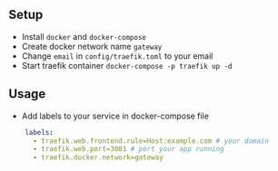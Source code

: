 ## Setup
- Install `docker` and `docker-compose`
- Create docker network name `gateway`
- Change `email` in `config/traefik.toml` to your email
- Start traefik container `docker-compose -p traefik up -d`

## Usage
- Add labels to your service in docker-compose file
```yml
    labels:
      - traefik.web.frontend.rule=Host:example.com # your domain
      - traefik.web.port=3001 # port your app running
      - traefik.docker.network=gateway
```